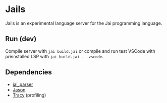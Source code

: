# Jails
Jails is an experimental language server for the Jai programming language. 

## Run (dev)
Compile server with `jai build.jai` or compile and run test VSCode with preinstalled LSP with `jai build.jai - -vscode`.

## Dependencies
- [jai_parser](https://github.com/SogoCZE/jai_parser)
- [Jason](https://github.com/rluba/jason)
- [Tracy](https://github.com/rluba/jai-tracy) (profiling)